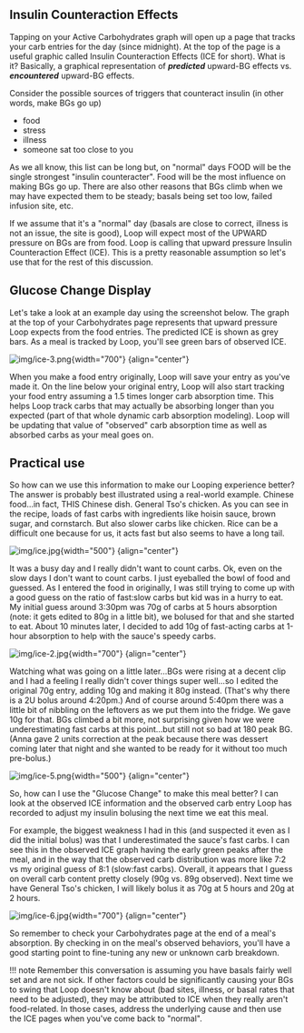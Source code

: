 ## Insulin Counteraction Effects

Tapping on your Active Carbohydrates graph will open up a page that tracks your carb entries for the day (since midnight).  At the top of the page is a useful graphic called Insulin Counteraction Effects (ICE for short).  What is it?  Basically, a graphical representation of ***predicted*** upward-BG effects vs. ***encountered*** upward-BG effects.

Consider the possible sources of triggers that counteract insulin (in other words, make BGs go up)

* food
* stress
* illness
* someone sat too close to you

As we all know, this list can be long but, on "normal" days FOOD will be the single strongest "insulin counteracter".  Food will be the most influence on making BGs go up.  There are also other reasons that BGs climb when we may have expected them to be steady; basals being set too low, failed infusion site, etc.

If we assume that it's a "normal" day (basals are close to correct, illness is not an issue, the site is good), Loop will expect most of the UPWARD pressure on BGs are from food.  Loop is calling that upward pressure Insulin Counteraction Effect (ICE).  This is a pretty reasonable assumption so let's use that for the rest of this discussion.

## Glucose Change Display

Let's take a look at an example day using the screenshot below.  The graph at the top of your Carbohydrates page represents that upward pressure Loop expects from the food entries.  The predicted ICE is shown as grey bars.  As a meal is tracked by Loop, you'll see green bars of observed ICE.

![img/ice-3.png](img/ice-3.png){width="700"}
{align="center"}

When you make a food entry originally, Loop will save your entry as you've made it.  On the line below your original entry, Loop will also start tracking your food entry assuming a 1.5 times longer carb absorption time.  This helps Loop track carbs that may actually be absorbing longer than you expected (part of that whole dynamic carb absorption modeling).  Loop will be updating that value of "observed" carb absorption time as well as absorbed carbs as your meal goes on.

## Practical use

So how can we use this information to make our Looping experience better?  The answer is probably best illustrated using a real-world example.  Chinese food...in fact, THIS Chinese dish.  General Tso's chicken.  As you can see in the recipe, loads of fast carbs with ingredients like hoisin sauce, brown sugar, and cornstarch.  But also slower carbs like chicken.  Rice can be a difficult one because for us, it acts fast but also seems to have a long tail.

![img/ice.jpg](img/ice.jpg){width="500"}
{align="center"}

It was a busy day and I really didn't want to count carbs.  Ok, even on the slow days I don't want to count carbs.  I just eyeballed the bowl of food and guessed.  As I entered the food in originally, I was still trying to come up with a good guess on the ratio of fast:slow carbs but kid was in a hurry to eat.  My initial guess around 3:30pm was 70g of carbs at 5 hours absorption (note: it gets edited to 80g in a little bit), we bolused for that and she started to eat.  About 10 minutes later, I decided to add 10g of fast-acting carbs at 1-hour absorption to help with the sauce's speedy carbs.

![img/ice-2.jpg](img/ice-2.jpg){width="700"}
{align="center"}

Watching what was going on a little later...BGs were rising at a decent clip and I had a feeling I really didn't cover things super well...so I edited the original 70g entry, adding 10g and making it 80g instead.  (That's why there is a 2U bolus around 4:20pm.)  And of course around 5:40pm there was a little bit of nibbling on the leftovers as we put them into the fridge.  We gave 10g for that.  BGs climbed a bit more, not surprising given how we were underestimating fast carbs at this point...but still not so bad at 180 peak BG.  (Anna gave 2 units correction at the peak because there was dessert coming later that night and she wanted to be ready for it without too much pre-bolus.)

![img/ice-5.png](img/ice-5.png){width="500"}
{align="center"}

So, how can I use the "Glucose Change" to make this meal better?  I can look at the observed ICE information and the observed carb entry Loop has recorded to adjust my insulin bolusing the next time we eat this meal.

For example, the biggest weakness I had in this (and suspected it even as I did the initial bolus) was that I underestimated the sauce's fast carbs.  I can see this in the observed ICE graph having the early green peaks after the meal, and in the way that the observed carb distribution was more like 7:2 vs my original guess of 8:1 (slow:fast carbs).  Overall, it appears that I guess on overall carb content pretty closely (90g vs. 89g observed).  Next time we have General Tso's chicken, I will likely bolus it as 70g at 5 hours and 20g at 2 hours.

![img/ice-6.jpg](img/ice-6.jpg){width="700"}
{align="center"}

So remember to check your Carbohydrates page at the end of a meal's absorption.  By checking in on the meal's observed behaviors, you'll have a good starting point to fine-tuning any new or unknown carb breakdown.

!!! note 
    Remember this conversation is assuming you have basals fairly well set and are not sick.  If other factors could be significantly causing your BGs to swing that Loop doesn't know about (bad sites, illness, or basal rates that need to be adjusted), they may be attributed to ICE when they really aren't food-related.  In those cases, address the underlying cause and then use the ICE pages when you've come back to "normal".
